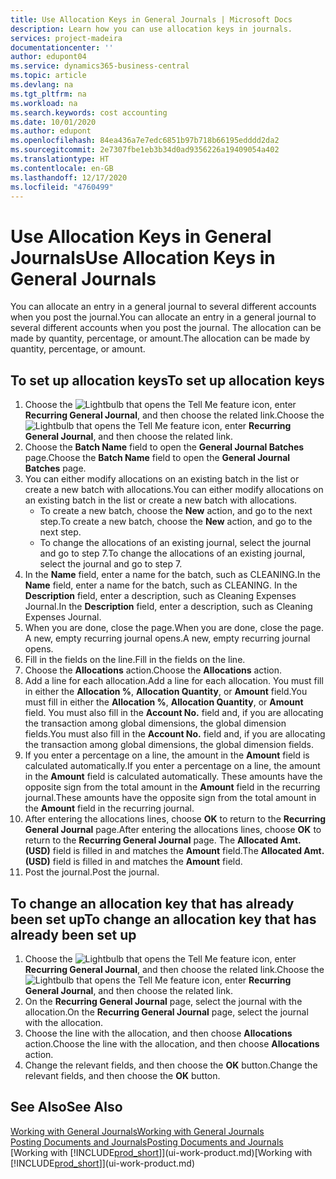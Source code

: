 ```yaml
---
title: Use Allocation Keys in General Journals | Microsoft Docs
description: Learn how you can use allocation keys in journals.
services: project-madeira
documentationcenter: ''
author: edupont04
ms.service: dynamics365-business-central
ms.topic: article
ms.devlang: na
ms.tgt_pltfrm: na
ms.workload: na
ms.search.keywords: cost accounting
ms.date: 10/01/2020
ms.author: edupont
ms.openlocfilehash: 84ea436a7e7edc6851b97b718b66195edddd2da2
ms.sourcegitcommit: 2e7307fbe1eb3b34d0ad9356226a19409054a402
ms.translationtype: HT
ms.contentlocale: en-GB
ms.lasthandoff: 12/17/2020
ms.locfileid: "4760499"
---
```

# <a name="use-allocation-keys-in-general-journals"></a><span data-ttu-id="184b2-103">Use Allocation Keys in General Journals</span><span class="sxs-lookup"><span data-stu-id="184b2-103">Use Allocation Keys in General Journals</span></span>
<span data-ttu-id="184b2-104">You can allocate an entry in a general journal to several different accounts when you post the journal.</span><span class="sxs-lookup"><span data-stu-id="184b2-104">You can allocate an entry in a general journal to several different accounts when you post the journal.</span></span> <span data-ttu-id="184b2-105">The allocation can be made by quantity, percentage, or amount.</span><span class="sxs-lookup"><span data-stu-id="184b2-105">The allocation can be made by quantity, percentage, or amount.</span></span>

## <a name="to-set-up-allocation-keys"></a><span data-ttu-id="184b2-106">To set up allocation keys</span><span class="sxs-lookup"><span data-stu-id="184b2-106">To set up allocation keys</span></span>
1. <span data-ttu-id="184b2-107">Choose the ![Lightbulb that opens the Tell Me feature](media/ui-search/search_small.png "Tell me what you want to do") icon, enter **Recurring General Journal**, and then choose the related link.</span><span class="sxs-lookup"><span data-stu-id="184b2-107">Choose the ![Lightbulb that opens the Tell Me feature](media/ui-search/search_small.png "Tell me what you want to do") icon, enter **Recurring General Journal**, and then choose the related link.</span></span>
2. <span data-ttu-id="184b2-108">Choose the **Batch Name** field to open the **General Journal Batches** page.</span><span class="sxs-lookup"><span data-stu-id="184b2-108">Choose the **Batch Name** field to open the **General Journal Batches** page.</span></span>
3. <span data-ttu-id="184b2-109">You can either modify allocations on an existing batch in the list or create a new batch with allocations.</span><span class="sxs-lookup"><span data-stu-id="184b2-109">You can either modify allocations on an existing batch in the list or create a new batch with allocations.</span></span>
   * <span data-ttu-id="184b2-110">To create a new batch, choose the **New** action, and go to the next step.</span><span class="sxs-lookup"><span data-stu-id="184b2-110">To create a new batch, choose the **New** action, and go to the next step.</span></span>
   * <span data-ttu-id="184b2-111">To change the allocations of an existing journal, select the journal and go to step 7.</span><span class="sxs-lookup"><span data-stu-id="184b2-111">To change the allocations of an existing journal, select the journal and go to step 7.</span></span>    
4. <span data-ttu-id="184b2-112">In the **Name** field, enter a name for the batch, such as CLEANING.</span><span class="sxs-lookup"><span data-stu-id="184b2-112">In the **Name** field, enter a name for the batch, such as CLEANING.</span></span> <span data-ttu-id="184b2-113">In the **Description** field, enter a description, such as Cleaning Expenses Journal.</span><span class="sxs-lookup"><span data-stu-id="184b2-113">In the **Description** field, enter a description, such as Cleaning Expenses Journal.</span></span>
5. <span data-ttu-id="184b2-114">When you are done, close the page.</span><span class="sxs-lookup"><span data-stu-id="184b2-114">When you are done, close the page.</span></span> <span data-ttu-id="184b2-115">A new, empty recurring journal opens.</span><span class="sxs-lookup"><span data-stu-id="184b2-115">A new, empty recurring journal opens.</span></span>
6. <span data-ttu-id="184b2-116">Fill in the fields on the line.</span><span class="sxs-lookup"><span data-stu-id="184b2-116">Fill in the fields on the line.</span></span>
7. <span data-ttu-id="184b2-117">Choose the **Allocations** action.</span><span class="sxs-lookup"><span data-stu-id="184b2-117">Choose the **Allocations** action.</span></span>
8. <span data-ttu-id="184b2-118">Add a line for each allocation.</span><span class="sxs-lookup"><span data-stu-id="184b2-118">Add a line for each allocation.</span></span> <span data-ttu-id="184b2-119">You must fill in either the **Allocation %**, **Allocation Quantity**, or **Amount** field.</span><span class="sxs-lookup"><span data-stu-id="184b2-119">You must fill in either the **Allocation %**, **Allocation Quantity**, or **Amount** field.</span></span> <span data-ttu-id="184b2-120">You must also fill in the **Account No.** field and, if you are allocating the transaction among global dimensions, the global dimension fields.</span><span class="sxs-lookup"><span data-stu-id="184b2-120">You must also fill in the **Account No.** field and, if you are allocating the transaction among global dimensions, the global dimension fields.</span></span>
9. <span data-ttu-id="184b2-121">If you enter a percentage on a line, the amount in the **Amount** field is calculated automatically.</span><span class="sxs-lookup"><span data-stu-id="184b2-121">If you enter a percentage on a line, the amount in the **Amount** field is calculated automatically.</span></span> <span data-ttu-id="184b2-122">These amounts have the opposite sign from the total amount in the **Amount** field in the recurring journal.</span><span class="sxs-lookup"><span data-stu-id="184b2-122">These amounts have the opposite sign from the total amount in the **Amount** field in the recurring journal.</span></span>
10. <span data-ttu-id="184b2-123">After entering the allocations lines, choose **OK** to return to the **Recurring General Journal** page.</span><span class="sxs-lookup"><span data-stu-id="184b2-123">After entering the allocations lines, choose **OK** to return to the **Recurring General Journal** page.</span></span> <span data-ttu-id="184b2-124">The **Allocated Amt. (USD)** field is filled in and matches the **Amount** field.</span><span class="sxs-lookup"><span data-stu-id="184b2-124">The **Allocated Amt. (USD)** field is filled in and matches the **Amount** field.</span></span>
11. <span data-ttu-id="184b2-125">Post the journal.</span><span class="sxs-lookup"><span data-stu-id="184b2-125">Post the journal.</span></span>

## <a name="to-change-an-allocation-key-that-has-already-been-set-up"></a><span data-ttu-id="184b2-126">To change an allocation key that has already been set up</span><span class="sxs-lookup"><span data-stu-id="184b2-126">To change an allocation key that has already been set up</span></span>
1. <span data-ttu-id="184b2-127">Choose the ![Lightbulb that opens the Tell Me feature](media/ui-search/search_small.png "Tell me what you want to do") icon, enter **Recurring General Journal**, and then choose the related link.</span><span class="sxs-lookup"><span data-stu-id="184b2-127">Choose the ![Lightbulb that opens the Tell Me feature](media/ui-search/search_small.png "Tell me what you want to do") icon, enter **Recurring General Journal**, and then choose the related link.</span></span>
2. <span data-ttu-id="184b2-128">On the **Recurring General Journal** page, select the journal with the allocation.</span><span class="sxs-lookup"><span data-stu-id="184b2-128">On the **Recurring General Journal** page, select the journal with the allocation.</span></span>
3. <span data-ttu-id="184b2-129">Choose the line with the allocation, and then choose **Allocations** action.</span><span class="sxs-lookup"><span data-stu-id="184b2-129">Choose the line with the allocation, and then choose **Allocations** action.</span></span>
4. <span data-ttu-id="184b2-130">Change the relevant fields, and then choose the **OK** button.</span><span class="sxs-lookup"><span data-stu-id="184b2-130">Change the relevant fields, and then choose the **OK** button.</span></span>

## <a name="see-also"></a><span data-ttu-id="184b2-131">See Also</span><span class="sxs-lookup"><span data-stu-id="184b2-131">See Also</span></span>
[<span data-ttu-id="184b2-132">Working with General Journals</span><span class="sxs-lookup"><span data-stu-id="184b2-132">Working with General Journals</span></span>](ui-work-general-journals.md)  
[<span data-ttu-id="184b2-133">Posting Documents and Journals</span><span class="sxs-lookup"><span data-stu-id="184b2-133">Posting Documents and Journals</span></span>](ui-post-documents-journals.md)  
<span data-ttu-id="184b2-134">[Working with [!INCLUDE[prod_short](includes/prod_short.md)]](ui-work-product.md)</span><span class="sxs-lookup"><span data-stu-id="184b2-134">[Working with [!INCLUDE[prod_short](includes/prod_short.md)]](ui-work-product.md)</span></span>
